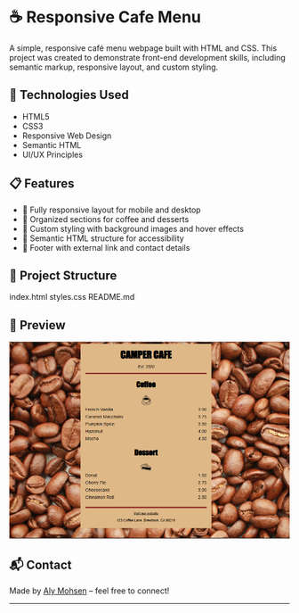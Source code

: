 # ☕ Responsive Cafe Menu

A simple, responsive café menu webpage built with HTML and CSS. This project was created to demonstrate front-end development skills, including semantic markup, responsive layout, and custom styling.

## 🔧 Technologies Used

- HTML5
- CSS3
- Responsive Web Design
- Semantic HTML
- UI/UX Principles

## 📋 Features

- 📱 Fully responsive layout for mobile and desktop
- 🧁 Organized sections for coffee and desserts
- 🎨 Custom styling with background images and hover effects
- 🧭 Semantic HTML structure for accessibility
- 🔗 Footer with external link and contact details

## 📂 Project Structure

index.html
styles.css
README.md

## 📸 Preview

![Cafe Menu Screenshot](Capture.png)


## 📬 Contact

Made by [Aly Mohsen](https://github.com/Aly-Mohsen) – feel free to connect!

---
